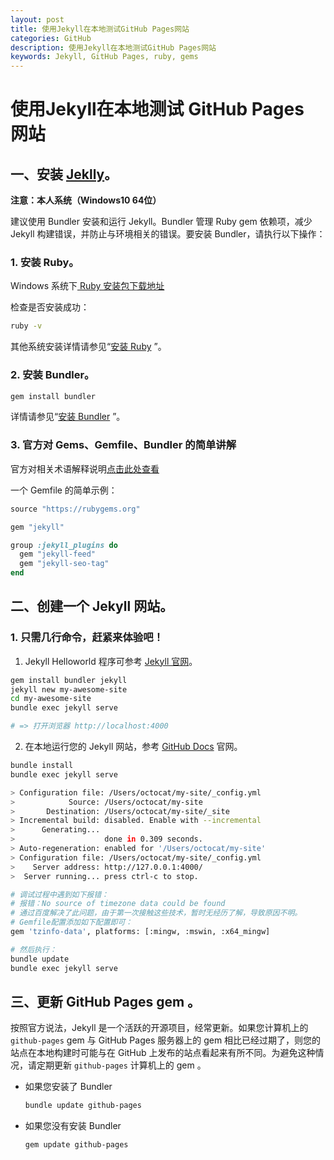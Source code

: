 ```yaml
---
layout: post
title: 使用Jekyll在本地测试GitHub Pages网站
categories: GitHub
description: 使用Jekyll在本地测试GitHub Pages网站
keywords: Jekyll, GitHub Pages, ruby, gems
---
```


# 使用Jekyll在本地测试 GitHub Pages 网站

## 一、安装 [Jeklly](https://jekyllrb.com/docs/installation/)。

**注意：本人系统（Windows10 64位）**

建议使用 Bundler 安装和运行 Jekyll。Bundler 管理 Ruby gem 依赖项，减少 Jekyll 构建错误，并防止与环境相关的错误。要安装 Bundler，请执行以下操作：

### 1. 安装 Ruby。

Windows 系统下[ Ruby 安装包下载地址](https://rubyinstaller.org/downloads/)

检查是否安装成功：

```sh
ruby -v
```

其他系统安装详情请参见“[安装 Ruby](https://www.ruby-lang.org/en/documentation/installation/)  ”。

### 2. 安装 Bundler。

```sh
gem install bundler
```

详情请参见“[安装 Bundler](https://bundler.io/) ”。

### 3. 官方对 Gems、Gemfile、Bundler 的简单讲解

官方对相关术语解释说明[点击此处查看](https://jekyllrb.com/docs/ruby-101/#gems)

一个 Gemfile 的简单示例：

```ruby
source "https://rubygems.org"

gem "jekyll"

group :jekyll_plugins do
  gem "jekyll-feed"
  gem "jekyll-seo-tag"
end
```



## 二、创建一个 Jekyll 网站。

### 1. 只需几行命令，赶紧来体验吧！

1. Jekyll Helloworld 程序可参考 [Jekyll 官网](https://www.jekyll.com.cn/)。

```sh
gem install bundler jekyll
jekyll new my-awesome-site
cd my-awesome-site
bundle exec jekyll serve

# => 打开浏览器 http://localhost:4000
```

2. 在本地运行您的 Jekyll 网站，参考 [GitHub Docs](https://docs.github.com/en/pages/setting-up-a-github-pages-site-with-jekyll/testing-your-github-pages-site-locally-with-jekyll) 官网。

```sh
bundle install
bundle exec jekyll serve

> Configuration file: /Users/octocat/my-site/_config.yml
>            Source: /Users/octocat/my-site
>       Destination: /Users/octocat/my-site/_site
> Incremental build: disabled. Enable with --incremental
>      Generating...
>                    done in 0.309 seconds.
> Auto-regeneration: enabled for '/Users/octocat/my-site'
> Configuration file: /Users/octocat/my-site/_config.yml
>    Server address: http://127.0.0.1:4000/
>  Server running... press ctrl-c to stop.
```
```sh
# 调试过程中遇到如下报错：
# 报错：No source of timezone data could be found
# 通过百度解决了此问题，由于第一次接触这些技术，暂时无经历了解，导致原因不明。
# Gemfile配置添加如下配置即可：
gem 'tzinfo-data', platforms: [:mingw, :mswin, :x64_mingw]

# 然后执行：
bundle update
bundle exec jekyll serve
```



## 三、更新 GitHub Pages gem 。

按照官方说法，Jekyll 是一个活跃的开源项目，经常更新。如果您计算机上的 `github-pages` gem 与 GitHub Pages 服务器上的 gem 相比已经过期了，则您的站点在本地构建时可能与在 GitHub 上发布的站点看起来有所不同。为避免这种情况，请定期更新 `github-pages` 计算机上的 gem 。

- 如果您安装了 Bundler

  ```sh
  bundle update github-pages
  ```

- 如果您没有安装 Bundler

  ```sh
  gem update github-pages
  ```

  